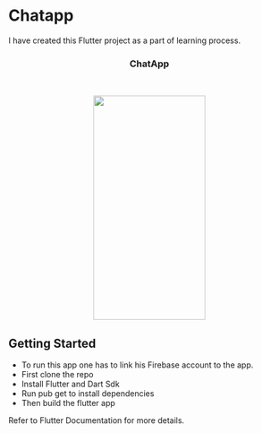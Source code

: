 # Chatapp

I have created this Flutter project as a part of learning process.
<div align="center">

<h3 > ChatApp </h3>
<br>
<p align="center">
<img src ="https://j.gifs.com/nR5704.gif" width = 200px height=400px>
</p>

</div>

## Getting Started

- To run this app one has to link his Firebase account to the app. 
- First clone the repo
- Install Flutter and Dart Sdk
- Run pub get to install dependencies
- Then build the flutter app

Refer to Flutter Documentation for more details.
